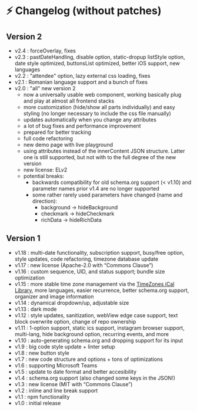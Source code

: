 # ⚡ Changelog (without patches)

## Version 2

- v2.4 : forceOverlay, fixes
- v2.3 : pastDateHandling, disable option, static-dropup listStyle option, date style optimized, buttonsList optimized, better iOS support, new languages
- v2.2 : "attendee" option, lazy external css loading, fixes
- v2.1 : Romanian language support and a bunch of fixes
- v2.0 : "all" new version 2
  - now a universally usable web component, working basically plug and play at almost all frontend stacks
  - more customization (hide/show all parts individually) and easy styling (no longer necessary to include the css file manually)
  - updates automatically when you change any attributes
  - a lot of bug fixes and performance improvement
  - prepared for better tracking
  - full code refactoring
  - new demo page with live playground
  - using attributes instead of the innerContent JSON structure. Latter one is still supported, but not with to the full degree of the new version
  - new license: ELv2
  - potential breaks:
    - backwards compatibility for old schema.org support (< v1.10) and parameter names prior v1.4 are no longer supported
    - some rather rarely used parameters have changed (name and direction):
      - background -> hideBackground
      - checkmark -> hideCheckmark
      - richData -> hideRichData

## Version 1

- v1.18 : multi-date functionality, subscription support, busy/free option, style updates, code refactoring, timezone database update
- v1.17 : new license (Apache-2.0 with “Commons Clause”)
- v1.16 : custom sequence, UID, and status support; bundle size optimization
- v1.15 : more stable time zone management via the [TimeZones iCal Library](https://tz.add-to-calendar-technology.com/), more languages, easier recurrence, better schema.org support, organizer and image information
- v1.14 : dynamical dropdown/up, adjustable size
- v1.13 : dark mode
- v1.12 : style updates, sanitization, webView edge case support, text block overwrite option, change of repo ownership
- v1.11 : 1-option support, static ics support, instagram browser support, multi-lang, hide background option, recurring events, and more
- v1.10 : auto-generating schema.org and dropping support for its input
- v1.9 : big code style update + linter setup
- v1.8 : new button style
- v1.7 : new code structure and options + tons of optimizations
- v1.6 : supporting Microsoft Teams
- v1.5 : update to date format and better accesibility
- v1.4 : schema.org support (also changed some keys in the JSON!)
- v1.3 : new license (MIT with “Commons Clause”)
- v1.2 : inline and line break support
- v1.1 : npm functionality
- v1.0 : initial release
